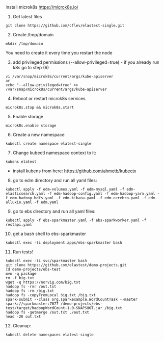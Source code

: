 Install microk8s
https://microk8s.io/

1. Get latest files
```
git clone https://github.com/cflev/elastest-single.git
```

2. Create /tmp/domain 

```
mkdir /tmp/domain
```
You need to create it every time you restart the node

3. add privileged permissions (--allow-privileged=true) - if you already run k8s go to step (6)
```
vi /var/snap/microk8s/current/args/kube-apiserver
or
echo "--allow-privileged=true" >> /var/snap/microk8s/current/args/kube-apiserver
```
4. Reboot or restart microk8s services
```
microk8s.stop && microk8s.start
```

5. Enable storage
```
microk8s.enable storage
```

6. Create a new namespace
```
kubectl create namespace elatest-single
```

7. Change kubectl namespace context to it:
```
kubens elatest
```
* install kubens from here: https://github.com/ahmetb/kubectx

8. go to edm directory and run all yaml files:
```
kubectl apply -f edm-volumes.yaml -f edm-mysql.yaml -f edm-elasticsearch.yaml -f edm-hadoop-config.yaml -f edm-hadoop-yarn.yaml -f edm-hadoop-hdfs.yaml -f edm-kibana.yaml -f edm-cerebro.yaml -f edm-alluxio.yaml -f edm.yaml
```
9. go to ebs directory and run all yaml files:
```
kubectl apply -f ebs-sparkmaster.yaml -f ebs-sparkworker.yaml -f restapi.yaml
```

10. get a bash shell to ebs-sparkmaster
```
kubectl exec -ti deployment.apps/ebs-sparkmaster bash
```

11. Run tests!

```
kubectl exec -ti svc/sparkmaster bash
git clone https://github.com/elastest/demo-projects.git
cd demo-projects/ebs-test
mvn -q package
rm -f big.txt
wget -q https://norvig.com/big.txt
hadoop fs -rmr /out.txt 
hadoop fs -rm /big.txt
hadoop fs -copyFromLocal big.txt /big.txt
spark-submit --class org.sparkexample.WordCountTask --master spark://sparkmaster:7077 /demo-projects/ebs-test/target/hadoopWordCount-1.0-SNAPSHOT.jar /big.txt
hadoop fs -getmerge /out.txt ./out.txt
head -20 out.txt
```

12. Cleanup:
```
kubectl delete namespaces elatest-single
```
